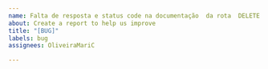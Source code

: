 ```yaml
---
name: Falta de resposta e status code na documentação  da rota  DELETE /produto
about: Create a report to help us improve
title: "[BUG]"
labels: bug
assignees: OliveiraMariC

---
```



